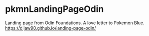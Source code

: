 # pkmnLandingPageOdin
Landing page from Odin Foundations. A love letter to Pokemon Blue.
https://djlaw90.github.io/landing-page-odin/
